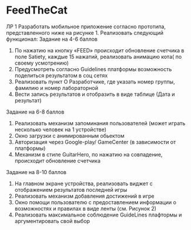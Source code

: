 # FeedTheCat

ЛР 1
Разработать мобильное приложение согласно прототипа, представленного ниже на рисунке 1. Реализовать следующий функционал:
Задание на 4-6 баллов
1.	По нажатию на кнопку «FEED» происходит обновление счетчика в поле Satiety, каждые 15 нажатий, реализовать анимацию кота( по своему усмотрению)
2.	Предусмотреть согласно Guidelines платформы возможность поделиться результатом в соц сетях
3.	Реализовать пункт О Разработчике, где указать номер группы, фамилию и номер лабораторной
4.	 Вести запись результатов и отобразить в виде таблице (Дата и результат)

Задание на 6-8 баллов
1.	Реализовать механизм запоминания пользователей (может играть несколько человек на 1 устройстве)
2.	Окно загрузки с анимированным обьектом
3.	Авторизация через Google-play/ GameCenter (в зависимости от платформы)
4.	Механизм  в стиле GuitarHero, по нажатию на совпадение, происходит обновление счетчика

 Задание на 8-10 баллов
1.	На главном экране устройства, реализовать виджет с отображением результатов последней игры
2.	Реализовать механизм добавления достижений в игре
3.	Окно помощи пользователю с предоставлением информации о возможностях и правилах в виде ленты (см. Рисунок 2) 
4.	Реализовать максимальное соблюдение GuideLines плафтормы и аргументировать свой выбор
